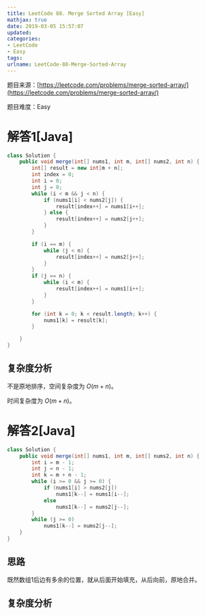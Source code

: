 ```yaml
---
title: LeetCode 88. Merge Sorted Array [Easy]
mathjax: true
date: 2019-03-05 15:57:07
updated:
categories:
- LeetCode
- Easy
tags:
urlname: LeetCode-88-Merge-Sorted-Array
---
```




<!-- more -->

题目来源：[https://leetcode.com/problems/merge-sorted-array/](https://leetcode.com/problems/merge-sorted-array/)

题目难度：Easy

# 解答1[Java]

```java
class Solution {
    public void merge(int[] nums1, int m, int[] nums2, int n) {
        int[] result = new int[m + n];
        int index = 0;
        int i = 0;
        int j = 0;
        while (i < m && j < n) {
            if (nums1[i] < nums2[j]) {
                result[index++] = nums1[i++];
            } else {
                result[index++] = nums2[j++];
            }
        }

        if (i == m) {
            while (j < n) {
                result[index++] = nums2[j++];
            }
        }
        if (j == n) {
            while (i < m) {
                result[index++] = nums1[i++];
            }
        }

        for (int k = 0; k < result.length; k++) {
            nums1[k] = result[k];
        }

    }
}
```

## 复杂度分析

不是原地排序，空间复杂度为 $O(m+n)$。

时间复杂度为 $O(m+n)$。

# 解答2[Java]

```java
class Solution {
    public void merge(int[] nums1, int m, int[] nums2, int n) {
        int i = m - 1;
        int j = n - 1;
        int k = m + n - 1;
        while (i >= 0 && j >= 0) {
            if (nums1[i] > nums2[j])
                nums1[k--] = nums1[i--];
            else
                nums1[k--] = nums2[j--];
        }
        while (j >= 0)
            nums1[k--] = nums2[j--];
    }
}
```

## 思路

既然数组1后边有多余的位置，就从后面开始填充，从后向前，原地合并。

## 复杂度分析

